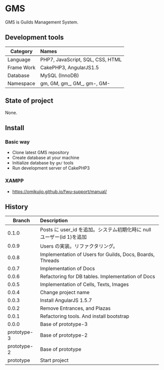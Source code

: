 # GMS

GMS is Guilds Management System.

## Development tools

| Category       | Names                                                      |
| -------------- |:---------------------------------------------------------- |
| Language       | PHP7, JavaScript, SQL, CSS, HTML                           |
| Frame Work     | CakePHP3, AngularJS1.5                                     |
| Database       | MySQL (InnoDB)                                             |
| Namespace      | gm, GM, gm_, GM_, gm-, GM-                                 |

## State of project

None.

## Install

### Basic way

* Clone latest GMS repository
* Create database at your machine
* Initialize database by ``` gm/ ``` tools
* Run development server of CakePHP3

### XAMPP

* https://omikujio.github.io/fwu-support/manual/  

## History

| Branch      | Description                                                                           |
| ----------- |:------------------------------------------------------------------------------------- |
| 0.1.0       | Posts に user_id を追加。システム初期化時に null ユーザー(id 1)を追加                 |
| 0.0.9       | Users の実装。リファクタリング。                                                      |
| 0.0.8       | Implementation of Users for Guilds, Docs, Boards, Threads                             |
| 0.0.7       | Implementation of Docs                                                                |
| 0.0.6       | Refactoring for DB tables. Implementation of Docs                                     |
| 0.0.5       | Implementation of Cells, Texts, Images                                                |
| 0.0.4       | Change project name                                                                   |
| 0.0.3       | Install AngularJS 1.5.7                                                               | 
| 0.0.2       | Remove Entrances, and Plazas                                                          |
| 0.0.1       | Refactoring tools. And install bootstrap                                              |
| 0.0.0       | Base of prototype-3                                                                   |
| prototype-3 | Base of prototype-2                                                                   |
| prototype-2 | Base of prototype                                                                     |
| prototype   | Start project                                                                         |

